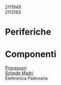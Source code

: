 2111949  
2113193  
# Periferiche

# Componenti
[Processori](componenti/processori.md)  
[Schede Madri](componenti/schede_madri.md)  
Elettronica Padovana
